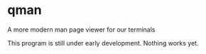 # qman
A more modern man page viewer for our terminals

This program is still under early development. Nothing works yet.
